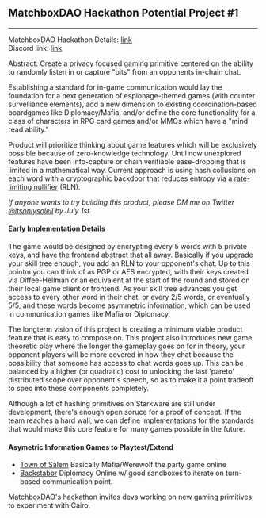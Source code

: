 ## MatchboxDAO Hackathon Potential Project #1
---

MatchboxDAO Hackathon Details: [link](https://www.matchboxdao.com/) 
<br>
Discord link: [link]()


Abstract: Create a privacy focused gaming primitive centered on the ability to randomly listen in or capture "bits" from an opponents in-chain chat. 

Establishing a standard for in-game communication would lay the foundation for a next generation of espionage-themed games (with counter survelliance elements), add a new dimension to existing coordination-based boardgames like Diplomacy/Mafia, and/or define the core functionality for a class of characters in RPG card games and/or MMOs which have a "mind read ability."

Product will prioritize thinking about game features which will be exclusively possible because of zero-knowledge technology. Until now unexplored features have been info-capture or chain verifiable ease-dropping that is limited in a mathematical way. Current approach is using hash collusions on each word with a cryptographic backdoor that reduces entropy via a [rate-limiting nullifier](https://twitter.com/vacp2p/status/1504782393730736128?s=20&t=7i9pwJdVpt94-X2qI3x3lw) (RLN). 

_If anyone wants to try building this product, please DM me on Twitter [@itsonlysoleil](https://twitter.com/itsonlysoleil) by July 1st._

#### **Early Implementation Details**
 
The game would be designed by encrypting every 5 words with 5 private keys, and have the frontend abstract that all away. Basically if you upgrade your skill tree enough, you add an RLN to your opponent's chat. Up to this pointm you can think of as PGP or AES encrypted, with their keys created via Diffee-Hellman or an equivalent at the start of the round and stored on their local game client or frontend. As your skill tree advances you get access to every other word in their chat, or every 2/5 words, or eventually 5/5, and these words become asymmetric information, which can be used in communication games like Mafia or Diplomacy.

The longterm vision of this project is creating a minimum viable product feature that is easy to compose on. This project also introduces new game theoretic play where the longer the gameplay goes on for in theory, your opponent players will be more covered in how they chat because the possibility that someone has access to chat words goes up. This can be balanced by a higher (or quadratic) cost to unlocking the last 'pareto' distributed scope over opponent's speech, so as to make it a point tradeoff to spec into these components completely.

Although a lot of hashing primitives on Starkware are still under development, there's enough open soruce for a proof of concept. If the team reaches a hard wall, we can define implementations for the standards that would make this core feature for many games possible in the future.

#### **Asymetric Information Games to Playtest/Extend**

- [Town of Salem](https://www.blankmediagames.com/) Basically Mafia/Werewolf the party game online
- [Backstabbr](https://www.backstabbr.com/) Diplomacy Online w/ good sandboxes to iterate on turn-based communication point. 

MatchboxDAO's hackathon invites devs working on new gaming primitives to experiment with Cairo. 

